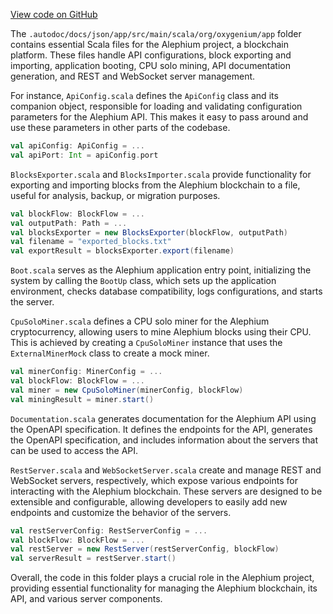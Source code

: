 [View code on GitHub](https://github.com/oxygenium/oxygenium/.autodoc/docs/json/app/src/main/scala)

The `.autodoc/docs/json/app/src/main/scala/org/oxygenium/app` folder contains essential Scala files for the Alephium project, a blockchain platform. These files handle API configurations, block exporting and importing, application booting, CPU solo mining, API documentation generation, and REST and WebSocket server management.

For instance, `ApiConfig.scala` defines the `ApiConfig` class and its companion object, responsible for loading and validating configuration parameters for the Alephium API. This makes it easy to pass around and use these parameters in other parts of the codebase.

```scala
val apiConfig: ApiConfig = ...
val apiPort: Int = apiConfig.port
```

`BlocksExporter.scala` and `BlocksImporter.scala` provide functionality for exporting and importing blocks from the Alephium blockchain to a file, useful for analysis, backup, or migration purposes.

```scala
val blockFlow: BlockFlow = ...
val outputPath: Path = ...
val blocksExporter = new BlocksExporter(blockFlow, outputPath)
val filename = "exported_blocks.txt"
val exportResult = blocksExporter.export(filename)
```

`Boot.scala` serves as the Alephium application entry point, initializing the system by calling the `BootUp` class, which sets up the application environment, checks database compatibility, logs configurations, and starts the server.

`CpuSoloMiner.scala` defines a CPU solo miner for the Alephium cryptocurrency, allowing users to mine Alephium blocks using their CPU. This is achieved by creating a `CpuSoloMiner` instance that uses the `ExternalMinerMock` class to create a mock miner.

```scala
val minerConfig: MinerConfig = ...
val blockFlow: BlockFlow = ...
val miner = new CpuSoloMiner(minerConfig, blockFlow)
val miningResult = miner.start()
```

`Documentation.scala` generates documentation for the Alephium API using the OpenAPI specification. It defines the endpoints for the API, generates the OpenAPI specification, and includes information about the servers that can be used to access the API.

`RestServer.scala` and `WebSocketServer.scala` create and manage REST and WebSocket servers, respectively, which expose various endpoints for interacting with the Alephium blockchain. These servers are designed to be extensible and configurable, allowing developers to easily add new endpoints and customize the behavior of the servers.

```scala
val restServerConfig: RestServerConfig = ...
val blockFlow: BlockFlow = ...
val restServer = new RestServer(restServerConfig, blockFlow)
val serverResult = restServer.start()
```

Overall, the code in this folder plays a crucial role in the Alephium project, providing essential functionality for managing the Alephium blockchain, its API, and various server components.
